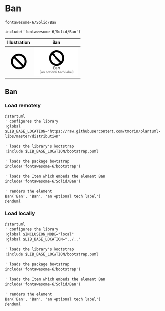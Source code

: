 # Ban


```text
fontawesome-6/Solid/Ban
```

```text
include('fontawesome-6/Solid/Ban')
```



| Illustration | Ban |
| :---: | :---: |
| ![illustration for Illustration](../../fontawesome-6/Solid/Ban.png) | ![illustration for Ban](../../fontawesome-6/Solid/Ban.Local.png) |




## Ban

### Load remotely
```plantuml
@startuml
' configures the library
!global $LIB_BASE_LOCATION="https://raw.githubusercontent.com/tmorin/plantuml-libs/master/distribution"

' loads the library's bootstrap
!include $LIB_BASE_LOCATION/bootstrap.puml

' loads the package bootstrap
include('fontawesome-6/bootstrap')

' loads the Item which embeds the element Ban
include('fontawesome-6/Solid/Ban')

' renders the element
Ban('Ban', 'Ban', 'an optional tech label')
@enduml
```

### Load locally
```plantuml
@startuml
' configures the library
!global $INCLUSION_MODE="local"
!global $LIB_BASE_LOCATION="../.."

' loads the library's bootstrap
!include $LIB_BASE_LOCATION/bootstrap.puml

' loads the package bootstrap
include('fontawesome-6/bootstrap')

' loads the Item which embeds the element Ban
include('fontawesome-6/Solid/Ban')

' renders the element
Ban('Ban', 'Ban', 'an optional tech label')
@enduml
```

